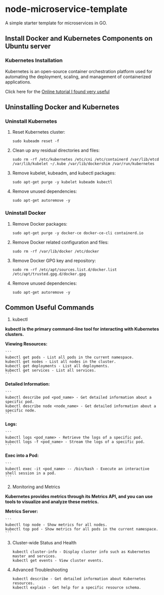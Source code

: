 # node-microservice-template
A simple starter template for microservices in GO.

## Install Docker and Kubernetes Components on Ubuntu server

### Kubernetes Installation

Kubernetes is an open-source container orchestration platform used for automating the deployment, scaling, and management of containerized applications.

Click here for the [Online tutorial I found very useful](https://www.cherryservers.com/blog/install-kubernetes-on-ubuntu)

## Uninstalling Docker and Kubernetes

### Uninstall Kubernetes

1. Reset Kubernetes cluster:

    ```
    sudo kubeadm reset -f
    ```

2. Clean up any residual directories and files:

    ```
    sudo rm -rf /etc/kubernetes /etc/cni /etc/containerd /var/lib/etcd /var/lib/kubelet ~/.kube /var/lib/dockershim /var/run/kubernetes
    ```

4. Remove kubelet, kubeadm, and kubectl packages:

    ```
    sudo apt-get purge -y kubelet kubeadm kubectl
    ```

5. Remove unused dependencies:

    ```
    sudo apt-get autoremove -y
    ```

### Uninstall Docker
1. Remove Docker packages:

    ```
    sudo apt-get purge -y docker-ce docker-ce-cli containerd.io
    ```

2. Remove Docker related configuration and files:

    ```
    sudo rm -rf /var/lib/docker /etc/docker
    ```

3. Remove Docker GPG key and repository:

    ```
    sudo rm -rf /etc/apt/sources.list.d/docker.list /etc/apt/trusted.gpg.d/docker.gpg
    ```

4. Remove unused dependencies:

    ```
    sudo apt-get autoremove -y
    ```

## Common Useful Commands

1. kubectl

**kubectl is the primary command-line tool for interacting with Kubernetes clusters.**

**Viewing Resources:**

    ```
    kubectl get pods - List all pods in the current namespace.
    kubectl get nodes - List all nodes in the cluster.
    kubectl get deployments - List all deployments.
    kubectl get services - List all services.
    ```

**Detailed Information:**

    ```
    kubectl describe pod <pod_name> - Get detailed information about a specific pod.
    kubectl describe node <node_name> - Get detailed information about a specific node.
    ```

**Logs:**

    ```
    kubectl logs <pod_name> - Retrieve the logs of a specific pod.
    kubectl logs -f <pod_name> - Stream the logs of a specific pod.
    ```

**Exec into a Pod:**

    ```
    kubectl exec -it <pod_name> -- /bin/bash - Execute an interactive shell session in a pod.
    ```

2. Monitoring and Metrics

**Kubernetes provides metrics through its Metrics API, and you can use tools to visualize and analyze these metrics.**

**Metrics Server:**

    ```
    kubectl top node - Show metrics for all nodes.
    kubectl top pod - Show metrics for all pods in the current namespace.
    ```

3. Cluster-wide Status and Health

    ```
    kubectl cluster-info - Display cluster info such as Kubernetes master and services.
    kubectl get events - View cluster events.
    ```

4. Advanced Troubleshooting

    ```
    kubectl describe - Get detailed information about Kubernetes resources.
    kubectl explain - Get help for a specific resource schema.
    ```